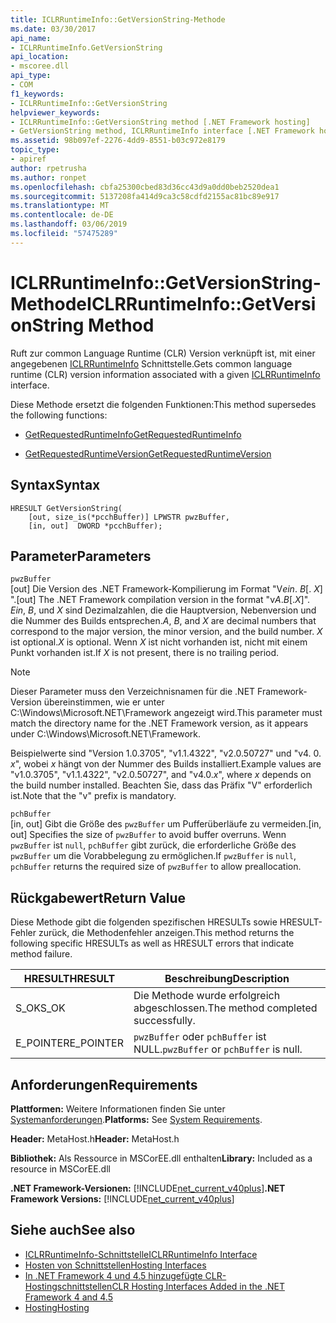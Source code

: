 ```yaml
---
title: ICLRRuntimeInfo::GetVersionString-Methode
ms.date: 03/30/2017
api_name:
- ICLRRuntimeInfo.GetVersionString
api_location:
- mscoree.dll
api_type:
- COM
f1_keywords:
- ICLRRuntimeInfo::GetVersionString
helpviewer_keywords:
- ICLRRuntimeInfo::GetVersionString method [.NET Framework hosting]
- GetVersionString method, ICLRRuntimeInfo interface [.NET Framework hosting]
ms.assetid: 98b097ef-2276-4dd9-8551-b03c972e8179
topic_type:
- apiref
author: rpetrusha
ms.author: ronpet
ms.openlocfilehash: cbfa25300cbed83d36cc43d9a0dd0beb2520dea1
ms.sourcegitcommit: 5137208fa414d9ca3c58cdfd2155ac81bc89e917
ms.translationtype: MT
ms.contentlocale: de-DE
ms.lasthandoff: 03/06/2019
ms.locfileid: "57475289"
---
```

# <a name="iclrruntimeinfogetversionstring-method"></a><span data-ttu-id="67dd7-102">ICLRRuntimeInfo::GetVersionString-Methode</span><span class="sxs-lookup"><span data-stu-id="67dd7-102">ICLRRuntimeInfo::GetVersionString Method</span></span>
<span data-ttu-id="67dd7-103">Ruft zur common Language Runtime (CLR) Version verknüpft ist, mit einer angegebenen [ICLRRuntimeInfo](../../../../docs/framework/unmanaged-api/hosting/iclrruntimeinfo-interface.md) Schnittstelle.</span><span class="sxs-lookup"><span data-stu-id="67dd7-103">Gets common language runtime (CLR) version information associated with a given [ICLRRuntimeInfo](../../../../docs/framework/unmanaged-api/hosting/iclrruntimeinfo-interface.md) interface.</span></span>  
  
 <span data-ttu-id="67dd7-104">Diese Methode ersetzt die folgenden Funktionen:</span><span class="sxs-lookup"><span data-stu-id="67dd7-104">This method supersedes the following functions:</span></span>  
  
-   [<span data-ttu-id="67dd7-105">GetRequestedRuntimeInfo</span><span class="sxs-lookup"><span data-stu-id="67dd7-105">GetRequestedRuntimeInfo</span></span>](../../../../docs/framework/unmanaged-api/hosting/getrequestedruntimeinfo-function.md)  
  
-   [<span data-ttu-id="67dd7-106">GetRequestedRuntimeVersion</span><span class="sxs-lookup"><span data-stu-id="67dd7-106">GetRequestedRuntimeVersion</span></span>](../../../../docs/framework/unmanaged-api/hosting/getrequestedruntimeversion-function.md)  
  
## <a name="syntax"></a><span data-ttu-id="67dd7-107">Syntax</span><span class="sxs-lookup"><span data-stu-id="67dd7-107">Syntax</span></span>  
  
```  
HRESULT GetVersionString(  
    [out, size_is(*pcchBuffer)] LPWSTR pwzBuffer,  
    [in, out]  DWORD *pcchBuffer);  
```  
  
## <a name="parameters"></a><span data-ttu-id="67dd7-108">Parameter</span><span class="sxs-lookup"><span data-stu-id="67dd7-108">Parameters</span></span>  
 `pwzBuffer`  
 <span data-ttu-id="67dd7-109">[out] Die Version des .NET Framework-Kompilierung im Format "V*ein*. *B*[. *X*] ".</span><span class="sxs-lookup"><span data-stu-id="67dd7-109">[out] The .NET Framework compilation version in the format "v*A*.*B*[.*X*]".</span></span> <span data-ttu-id="67dd7-110">*Ein*, *B*, und *X* sind Dezimalzahlen, die die Hauptversion, Nebenversion und die Nummer des Builds entsprechen.</span><span class="sxs-lookup"><span data-stu-id="67dd7-110">*A*, *B*, and *X* are decimal numbers that correspond to the major version, the minor version, and the build number.</span></span> <span data-ttu-id="67dd7-111">*X* ist optional.</span><span class="sxs-lookup"><span data-stu-id="67dd7-111">*X* is optional.</span></span> <span data-ttu-id="67dd7-112">Wenn *X* ist nicht vorhanden ist, nicht mit einem Punkt vorhanden ist.</span><span class="sxs-lookup"><span data-stu-id="67dd7-112">If *X* is not present, there is no trailing period.</span></span>  
  
> [!NOTE]
>  <span data-ttu-id="67dd7-113">Dieser Parameter muss den Verzeichnisnamen für die .NET Framework-Version übereinstimmen, wie er unter C:\Windows\Microsoft.NET\Framework angezeigt wird.</span><span class="sxs-lookup"><span data-stu-id="67dd7-113">This parameter must match the directory name for the .NET Framework version, as it appears under C:\Windows\Microsoft.NET\Framework.</span></span>  
  
 <span data-ttu-id="67dd7-114">Beispielwerte sind "Version 1.0.3705", "v1.1.4322", "v2.0.50727" und "v4. 0. *x*", wobei *x* hängt von der Nummer des Builds installiert.</span><span class="sxs-lookup"><span data-stu-id="67dd7-114">Example values are "v1.0.3705", "v1.1.4322", "v2.0.50727", and "v4.0.*x*", where *x* depends on the build number installed.</span></span> <span data-ttu-id="67dd7-115">Beachten Sie, dass das Präfix "V" erforderlich ist.</span><span class="sxs-lookup"><span data-stu-id="67dd7-115">Note that the "v" prefix is mandatory.</span></span>  
  
 `pchBuffer`  
 <span data-ttu-id="67dd7-116">[in, out] Gibt die Größe des `pwzBuffer` um Pufferüberläufe zu vermeiden.</span><span class="sxs-lookup"><span data-stu-id="67dd7-116">[in, out] Specifies the size of `pwzBuffer` to avoid buffer overruns.</span></span> <span data-ttu-id="67dd7-117">Wenn `pwzBuffer` ist `null`, `pchBuffer` gibt zurück, die erforderliche Größe des `pwzBuffer` um die Vorabbelegung zu ermöglichen.</span><span class="sxs-lookup"><span data-stu-id="67dd7-117">If `pwzBuffer` is `null`, `pchBuffer` returns the required size of `pwzBuffer` to allow preallocation.</span></span>  
  
## <a name="return-value"></a><span data-ttu-id="67dd7-118">Rückgabewert</span><span class="sxs-lookup"><span data-stu-id="67dd7-118">Return Value</span></span>  
 <span data-ttu-id="67dd7-119">Diese Methode gibt die folgenden spezifischen HRESULTs sowie HRESULT-Fehler zurück, die Methodenfehler anzeigen.</span><span class="sxs-lookup"><span data-stu-id="67dd7-119">This method returns the following specific HRESULTs as well as HRESULT errors that indicate method failure.</span></span>  
  
|<span data-ttu-id="67dd7-120">HRESULT</span><span class="sxs-lookup"><span data-stu-id="67dd7-120">HRESULT</span></span>|<span data-ttu-id="67dd7-121">Beschreibung</span><span class="sxs-lookup"><span data-stu-id="67dd7-121">Description</span></span>|  
|-------------|-----------------|  
|<span data-ttu-id="67dd7-122">S_OK</span><span class="sxs-lookup"><span data-stu-id="67dd7-122">S_OK</span></span>|<span data-ttu-id="67dd7-123">Die Methode wurde erfolgreich abgeschlossen.</span><span class="sxs-lookup"><span data-stu-id="67dd7-123">The method completed successfully.</span></span>|  
|<span data-ttu-id="67dd7-124">E_POINTER</span><span class="sxs-lookup"><span data-stu-id="67dd7-124">E_POINTER</span></span>|<span data-ttu-id="67dd7-125">`pwzBuffer` oder `pchBuffer` ist NULL.</span><span class="sxs-lookup"><span data-stu-id="67dd7-125">`pwzBuffer` or `pchBuffer` is null.</span></span>|  
  
## <a name="requirements"></a><span data-ttu-id="67dd7-126">Anforderungen</span><span class="sxs-lookup"><span data-stu-id="67dd7-126">Requirements</span></span>  
 <span data-ttu-id="67dd7-127">**Plattformen:** Weitere Informationen finden Sie unter [Systemanforderungen](../../../../docs/framework/get-started/system-requirements.md).</span><span class="sxs-lookup"><span data-stu-id="67dd7-127">**Platforms:** See [System Requirements](../../../../docs/framework/get-started/system-requirements.md).</span></span>  
  
 <span data-ttu-id="67dd7-128">**Header:** MetaHost.h</span><span class="sxs-lookup"><span data-stu-id="67dd7-128">**Header:** MetaHost.h</span></span>  
  
 <span data-ttu-id="67dd7-129">**Bibliothek:** Als Ressource in MSCorEE.dll enthalten</span><span class="sxs-lookup"><span data-stu-id="67dd7-129">**Library:** Included as a resource in MSCorEE.dll</span></span>  
  
 <span data-ttu-id="67dd7-130">**.NET Framework-Versionen:** [!INCLUDE[net_current_v40plus](../../../../includes/net-current-v40plus-md.md)]</span><span class="sxs-lookup"><span data-stu-id="67dd7-130">**.NET Framework Versions:** [!INCLUDE[net_current_v40plus](../../../../includes/net-current-v40plus-md.md)]</span></span>  
  
## <a name="see-also"></a><span data-ttu-id="67dd7-131">Siehe auch</span><span class="sxs-lookup"><span data-stu-id="67dd7-131">See also</span></span>
- [<span data-ttu-id="67dd7-132">ICLRRuntimeInfo-Schnittstelle</span><span class="sxs-lookup"><span data-stu-id="67dd7-132">ICLRRuntimeInfo Interface</span></span>](../../../../docs/framework/unmanaged-api/hosting/iclrruntimeinfo-interface.md)
- [<span data-ttu-id="67dd7-133">Hosten von Schnittstellen</span><span class="sxs-lookup"><span data-stu-id="67dd7-133">Hosting Interfaces</span></span>](../../../../docs/framework/unmanaged-api/hosting/hosting-interfaces.md)
- [<span data-ttu-id="67dd7-134">In .NET Framework 4 und 4.5 hinzugefügte CLR-Hostingschnittstellen</span><span class="sxs-lookup"><span data-stu-id="67dd7-134">CLR Hosting Interfaces Added in the .NET Framework 4 and 4.5</span></span>](../../../../docs/framework/unmanaged-api/hosting/clr-hosting-interfaces-added-in-the-net-framework-4-and-4-5.md)
- [<span data-ttu-id="67dd7-135">Hosting</span><span class="sxs-lookup"><span data-stu-id="67dd7-135">Hosting</span></span>](../../../../docs/framework/unmanaged-api/hosting/index.md)
